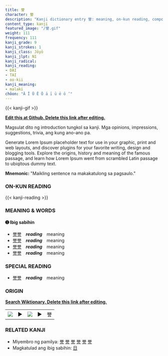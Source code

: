 ```yaml
---
title: 誉
character: 誉
description: "Kanji dictionary entry 誉: meaning, on-kun reading, compounds, origin, related kanji"
content_type: kanji
featured_image: "/誉.gif"
weight: 111
frequency: 111
kanji_grade: 9
kanji_strokes: 1
kanji_class: Jōyō
kanji_jlpt: N1
kanji_radical: 
kanji_reading: 
- DAI
- TAI
- oo-kii
kanji_meaning:
- malaki
chōon: "Ā Ī Ū Ē Ō ā ī ū ē ō ’"
---
```

[//]: # (Don't edit the line below. Kanji animated GIF code is automatically generated.)
{{< kanji-gif >}}

[//]: # (Edit below this line.)

**[Edit this at Github. Delete this link after editing.](https://github.com/tim0g/tim/tree/main/content/kanji/誉/index.md)**

Magsulat dito ng introduction tungkol sa kanji. Mga opinions, impressions, suggestions, trivia, ang kung ano-ano pa.

Generate Lorem Ipsum placeholder text for use in your graphic, print and web layouts, and discover plugins for your favorite writing, design and blogging tools. Explore the origins, history and meaning of the famous passage, and learn how Lorem Ipsum went from scrambled Latin passage to ubiqitous dummy text.
 
**Mnemonic:** "Maikling sentence na makakatulong sa pagsaulo."

### ON-KUN READING

[//]: # (Don't edit the line below. ON-KUN READING code is automatically generated.)
{{< kanji-reading >}}

### MEANING & WORDS

#### ➊ **Ibig sabihin**
  - [誉](../誉)[誉](../誉)　***reading***　meaning
  - [誉](../誉)[誉](../誉)　***reading***　meaning
  - [誉](../誉)[誉](../誉)　***reading***　meaning
  - [誉](../誉)[誉](../誉)　***reading***　meaning

### SPECIAL READING
  - [誉](../誉)[誉](../誉)　***reading***　meaning

### ORIGIN

**[Search Wiktionary. Delete this link after editing.](https://wiktionary.org/wiki/誉)**
<table class="kanji-table"><tr><td>
<img src="60px-誉-bronze.svg.png">
</td><td>▶</td><td>
<img src="60px-誉-oracle.svg.png">
</td><td>▶</td>
<td class="kanji-origin">誉</td>
</tr></table>

### RELATED KANJI
- Miyembro ng pamilya: [誉](../誉) [誉](../誉) [誉](../誉) [誉](../誉) [誉](../誉) [誉](../誉)
- Magkatulad ang ibig sabihin: [日](../日)
